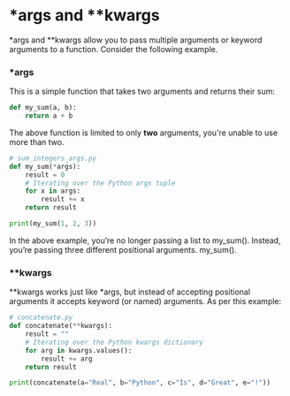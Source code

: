 # \*args and \*\*kwargs

\*args and \*\*kwargs allow you to pass multiple arguments or keyword arguments to a function. Consider the following example.

### \*args

This is a simple function that takes two arguments and returns their sum:

```python
def my_sum(a, b):
    return a + b
```

The above function is limited to only **two** arguments, you're unable to use more than two.

```python
# sum_integers_args.py
def my_sum(*args):
    result = 0
    # Iterating over the Python args tuple
    for x in args:
        result += x
    return result

print(my_sum(1, 2, 3))
```

In the above example, you’re no longer passing a list to my_sum(). Instead, you’re passing three different positional arguments. my_sum().

### \*\*kwargs

\**kwargs works just like *args, but instead of accepting positional arguments it accepts keyword (or named) arguments. As per this example:

```python
# concatenate.py
def concatenate(**kwargs):
    result = ""
    # Iterating over the Python kwargs dictionary
    for arg in kwargs.values():
        result += arg
    return result

print(concatenate(a="Real", b="Python", c="Is", d="Great", e="!"))
```
